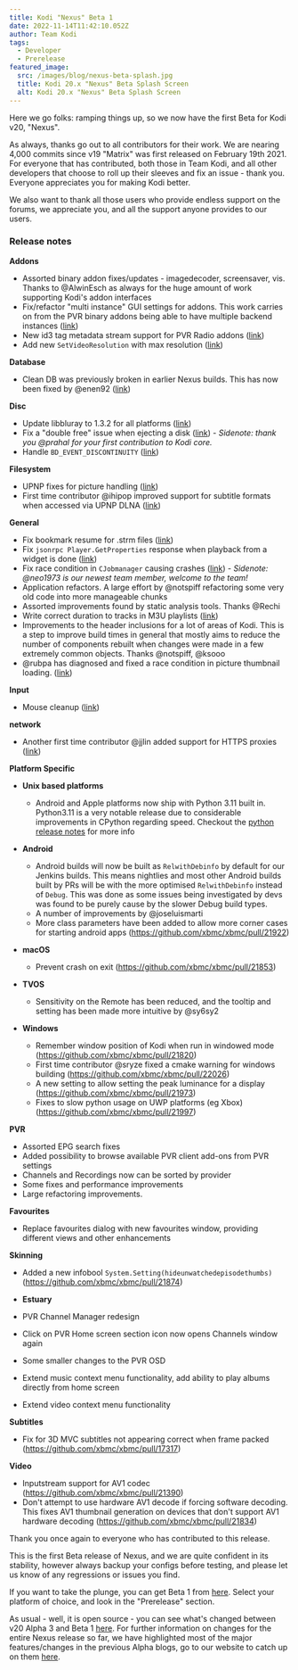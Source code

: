```yaml
---
title: Kodi "Nexus" Beta 1
date: 2022-11-14T11:42:10.052Z
author: Team Kodi
tags:
  - Developer
  - Prerelease
featured_image:
  src: /images/blog/nexus-beta-splash.jpg
  title: Kodi 20.x "Nexus" Beta Splash Screen
  alt: Kodi 20.x "Nexus" Beta Splash Screen
---
```

Here we go folks: ramping things up, so we now have the first Beta for Kodi v20, "Nexus".

As always, thanks go out to all contributors for their work. We are nearing 4,000 commits since v19 "Matrix" was first released on February 19th 2021.  For everyone that has contributed, both those in Team Kodi, and all other developers that choose to roll up their sleeves and fix an issue - thank you. Everyone appreciates you for making Kodi better.

We also want to thank all those users who provide endless support on the forums, we appreciate you, and all the support anyone provides to our users.

### **Release notes**

**Addons**
- Assorted binary addon fixes/updates - imagedecoder, screensaver, vis. Thanks to @AlwinEsch as always for the huge amount of work supporting Kodi's addon interfaces
- Fix/refactor "multi instance" GUI settings for addons. This work carries on from the PVR binary addons being able to have multiple backend instances ([link](https://github.com/xbmc/xbmc/pull/21890))
- New id3 tag metadata stream support for PVR Radio addons ([link](https://github.com/xbmc/xbmc/pull/21424))
- Add new `SetVideoResolution` with max resolution ([link](https://github.com/xbmc/xbmc/pull/21319))

**Database**
- Clean DB was previously broken in earlier Nexus builds. This has now been fixed by @enen92 ([link](https://github.com/xbmc/xbmc/pull/21980))

**Disc**
- Update libbluray to 1.3.2 for all platforms ([link](https://github.com/xbmc/xbmc/pull/21809))
- Fix a "double free" issue when ejecting a disk ([link](https://github.com/xbmc/xbmc/pull/21903)) - _Sidenote: thank you @prahal for your first contribution to Kodi core._
- Handle `BD_EVENT_DISCONTINUITY` ([link](https://github.com/xbmc/xbmc/pull/21918))

**Filesystem**
- UPNP fixes for picture handling ([link](https://github.com/xbmc/xbmc/pull/21823))
- First time contributor @ihipop improved support for subtitle formats when accessed via UPNP DLNA ([link](https://github.com/xbmc/xbmc/pull/22038))

**General**
- Fix bookmark resume for .strm files ([link](https://github.com/xbmc/xbmc/pull/21830))
- Fix `jsonrpc Player.GetProperties` response when playback from a widget is done ([link](https://github.com/xbmc/xbmc/pull/21829))
- Fix race condition in `CJobmanager` causing crashes ([link](https://github.com/xbmc/xbmc/pull/21841)) - _Sidenote: @neo1973 is our newest team member, welcome to the team!_
- Application refactors. A large effort by @notspiff refactoring some very old code into more manageable chunks 
- Assorted improvements found by static analysis tools. Thanks @Rechi 
- Write correct duration to tracks in M3U playlists ([link](https://github.com/xbmc/xbmc/pull/21940))
- Improvements to the header inclusions for a lot of areas of Kodi. This is a step to improve build times in general that mostly aims to reduce the number of components rebuilt when changes were made in a few extremely common objects. Thanks @notspiff, @ksooo 
- @rubpa has diagnosed and fixed a race condition in picture thumbnail loading. ([link](https://github.com/xbmc/xbmc/pull/22082))

**Input**
- Mouse cleanup ([link](https://github.com/xbmc/xbmc/pull/21876))

**network**
- Another first time contributor @jjlin added support for HTTPS proxies ([link](https://github.com/xbmc/xbmc/pull/21966))

**Platform Specific**

- **Unix based platforms**
  - Android and Apple platforms now ship with Python 3.11 built in. Python3.11 is a very notable release due to considerable improvements in CPython regarding speed. Checkout the [python release notes](https://docs.python.org/3/whatsnew/3.11.html ) for more info 

- **Android**
  - Android builds will now be built as `RelwithDebinfo` by default for our Jenkins builds. This means nightlies and most other Android builds built by PRs will be with the more optimised `RelwithDebinfo` instead of `Debug`. This was done as some issues being investigated by devs was found to be purely cause by the slower Debug build types.
  - A number of improvements by @joseluismarti
  - More class parameters have been added to allow more corner cases for starting android apps (https://github.com/xbmc/xbmc/pull/21922)

- **macOS**
  - Prevent crash on exit (https://github.com/xbmc/xbmc/pull/21853)

- **TVOS**
  - Sensitivity on the Remote has been reduced, and the tooltip and setting has been made more intuitive by @sy6sy2 

- **Windows**
  - Remember window position of Kodi when run in windowed mode (https://github.com/xbmc/xbmc/pull/21820)
  - First time contributor @sryze fixed a cmake warning for windows building (https://github.com/xbmc/xbmc/pull/22026)
  - A new setting to allow setting the peak luminance for a display (https://github.com/xbmc/xbmc/pull/21973)
  - Fixes to slow python usage on UWP platforms (eg Xbox) (https://github.com/xbmc/xbmc/pull/21997)

**PVR**
- Assorted EPG search fixes
- Added possibility to browse available PVR client add-ons from PVR settings
- Channels and Recordings now can be sorted by provider
- Some fixes and performance improvements
- Large refactoring improvements.

**Favourites**
- Replace favourites dialog with new favourites window, providing different views and other enhancements

**Skinning**
- Added a new infobool `System.Setting(hideunwatchedepisodethumbs)` (https://github.com/xbmc/xbmc/pull/21874)

- **Estuary**
- PVR Channel Manager redesign
- Click on PVR Home screen section icon now opens Channels window again
- Some smaller changes to the PVR OSD
- Extend music context menu functionality, add ability to play albums directly from home screen 
- Extend video context menu functionality

**Subtitles**
- Fix for 3D MVC subtitles not appearing correct when frame packed (https://github.com/xbmc/xbmc/pull/17317)

**Video**
- Inputstream support for AV1 codec (https://github.com/xbmc/xbmc/pull/21390)
- Don't attempt to use hardware AV1 decode if forcing software decoding. This fixes AV1 thumbnail generation on devices that don't support AV1 hardware decoding (https://github.com/xbmc/xbmc/pull/21834)


Thank you once again to everyone who has contributed to this release.

This is the first Beta release of Nexus, and we are quite confident in its stability, however always backup your configs before testing, and please let us know of any regressions or issues you find.

If you want to take the plunge, you can get Beta 1 from [here](https://kodi.tv/download). Select your platform of choice, and look in the "Prerelease" section. 

As usual - well, it is open source - you can see what's changed between v20 Alpha 3 and Beta 1 [here](https://github.com/xbmc/xbmc/compare/20.0a3-Nexus...20.0b1-Nexus).
For further information on changes for the entire Nexus release so far, we have highlighted most of the major features/changes in the previous Alpha blogs, go to our website to catch up on them [here](https://kodi.tv/blog).
